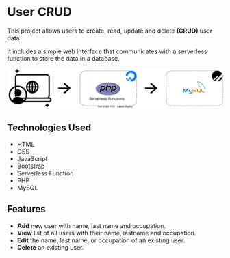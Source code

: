 # User CRUD

This project allows users to create, read, update and delete **(CRUD)** user data.

It includes a simple web interface that communicates with a serverless function to store the data in a database.

<img src="./.github/CRUD.drawio.svg">

## Technologies Used

- HTML
- CSS
- JavaScript
- Bootstrap
- Serverless Function
- PHP
- MySQL

## Features

- **Add** new user with name, last name and occupation.
- **View** list of all users with their name, lastname and occupation.
- **Edit** the name, last name, or occupation of an existing user.
- **Delete** an existing user.

